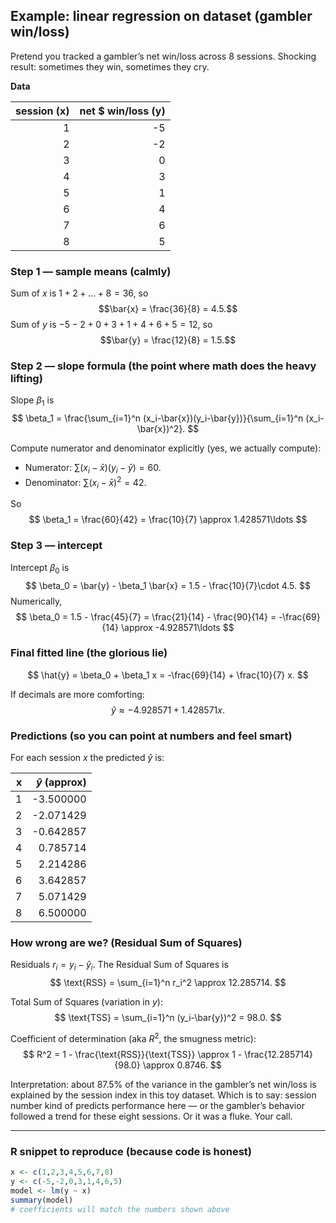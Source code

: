 ## Example: linear regression on dataset  (gambler win/loss)

Pretend you tracked a gambler’s net win/loss across 8 sessions. Shocking result: sometimes they win, sometimes they cry.

**Data**

| session (x) | net \$ win/loss (y) |
|-------------:|--------------------:|
| 1 | -5 |
| 2 | -2 |
| 3 |  0 |
| 4 |  3 |
| 5 |  1 |
| 6 |  4 |
| 7 |  6 |
| 8 |  5 |

### Step 1 — sample means (calmly)
Sum of $x$ is $1+2+\dots+8 = 36$, so
$$\bar{x} = \frac{36}{8} = 4.5.$$
Sum of $y$ is $-5-2+0+3+1+4+6+5 = 12$, so
$$\bar{y} = \frac{12}{8} = 1.5.$$

### Step 2 — slope formula (the point where math does the heavy lifting)
Slope $\beta_1$ is
$$
\beta_1 = \frac{\sum_{i=1}^n (x_i-\bar{x})(y_i-\bar{y})}{\sum_{i=1}^n (x_i-\bar{x})^2}.
$$

Compute numerator and denominator explicitly (yes, we actually compute):
- Numerator: $\sum (x_i-\bar{x})(y_i-\bar{y}) = 60$.
- Denominator: $\sum (x_i-\bar{x})^2 = 42$.

So
$$
\beta_1 = \frac{60}{42} = \frac{10}{7} \approx 1.428571\ldots
$$

### Step 3 — intercept
Intercept $\beta_0$ is
$$
\beta_0 = \bar{y} - \beta_1 \bar{x} = 1.5 - \frac{10}{7}\cdot 4.5.
$$
Numerically,
$$
\beta_0 = 1.5 - \frac{45}{7} = \frac{21}{14} - \frac{90}{14} = -\frac{69}{14} \approx -4.928571\ldots
$$

### Final fitted line (the glorious lie)
$$
\hat{y} = \beta_0 + \beta_1 x = -\frac{69}{14} + \frac{10}{7} x.
$$

If decimals are more comforting:
$$
\hat{y} \approx -4.928571 + 1.428571x.
$$

### Predictions (so you can point at numbers and feel smart)
For each session $x$ the predicted $\hat{y}$ is:

| x | $\hat{y}$ (approx) |
|---:|-------------------:|
| 1 | -3.500000 |
| 2 | -2.071429 |
| 3 | -0.642857 |
| 4 |  0.785714 |
| 5 |  2.214286 |
| 6 |  3.642857 |
| 7 |  5.071429 |
| 8 |  6.500000 |

### How wrong are we? (Residual Sum of Squares)
Residuals $r_i = y_i - \hat{y}_i$. The Residual Sum of Squares is
$$
\text{RSS} = \sum_{i=1}^n r_i^2 \approx 12.285714.
$$

Total Sum of Squares (variation in $y$):
$$
\text{TSS} = \sum_{i=1}^n (y_i-\bar{y})^2 = 98.0.
$$

Coefficient of determination (aka $R^2$, the smugness metric):
$$
R^2 = 1 - \frac{\text{RSS}}{\text{TSS}} \approx 1 - \frac{12.285714}{98.0} \approx 0.8746.
$$

Interpretation: about $87.5\%$ of the variance in the gambler’s net win/loss is explained by the session index in this toy dataset. Which is to say: session number kind of predicts performance here — or the gambler’s behavior followed a trend for these eight sessions. Or it was a fluke. Your call.

---

### R snippet to reproduce (because code is honest)

```r
x <- c(1,2,3,4,5,6,7,8)
y <- c(-5,-2,0,3,1,4,6,5)
model <- lm(y ~ x)
summary(model)
# coefficients will match the numbers shown above
